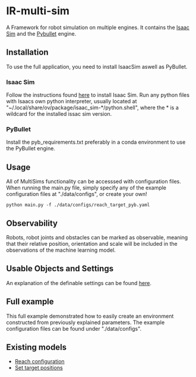 # IR-multi-sim
A Framework for robot simulation on multiple engines. It contains the [Isaac Sim](https://developer.nvidia.com/isaac-sim) and the [Pybullet](https://pybullet.org/wordpress/) engine.

## Installation
To use the full application, you need to install IsaacSim aswell as PyBullet.

### Isaac Sim
Follow the instructions found [here](https://docs.omniverse.nvidia.com/app_isaacsim/app_isaacsim/install_workstation.html) to install Isaac Sim.
Run any python files with Isaacs own python interpreter, usually located at "~/.local/share/ov/package/isaac_sim-*/python.shell", where the * is a wildcard for the installed issac sim version.

### PyBullet
Install the pyb_requirements.txt preferably in a conda environment to use the PyBullet engine.

## Usage
All of MultiSims functionality can be accesssed with configuration files. When running the main.py file, simply specify any of the example configuration files at "./data/configs", or create your own!

```shell
python main.py -f ./data/configs/reach_target_pyb.yaml
```

## Observability
Robots, robot joints and obstacles can be marked as observable, meaning that their relative position, orientation and scale will be included in the observations of the machine learning model.

## Usable Objects and Settings
An explanation of the definable settings can be found [here](docs/configs.md).

## Full example
This full example demonstrated how to easily create an environment constructed from previously explained parameters.
The example configuration files can be found under "./data/configs".

## Existing models
- [Reach configuration](docs/reach_configuration.md)
- [Set target positions](docs/target_position.md)

